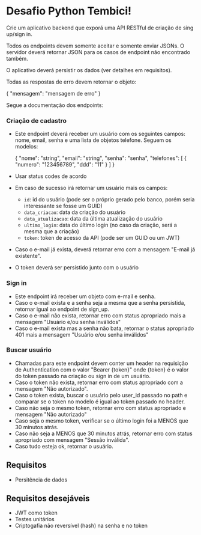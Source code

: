 # Desafio Python Tembici!

Crie um aplicativo backend que exporá uma API RESTful de criação de sing up/sign in.

Todos os endpoints devem somente aceitar e somente enviar JSONs. O servidor deverá retornar JSON para os casos de endpoint não encontrado também.

O aplicativo deverá persistir os dados (ver detalhes em requisitos).

Todas as respostas de erro devem retornar o objeto:

{ "mensagem": "mensagem de erro" }

Segue a documentação dos endpoints:

### Criação de cadastro

- Este endpoint deverá receber um usuário com os seguintes campos: nome, email, senha e uma lista de objetos telefone. Seguem os modelos:

  { "nome": "string",
    "email": "string",
    "senha": "senha",
    "telefones": [
       {
         "numero": "123456789",
         "ddd": "11"
       }
    ]
  }
  
- Usar status codes de acordo
- Em caso de sucesso irá retornar um usuário mais os campos:
  - `id`: id do usuário (pode ser o próprio gerado pelo banco, porém seria interessante se fosse um GUID)
  - `data_criacao`: data da criação do usuário
  - `data_atualizacao`: data da última atualização do usuário
  - `ultimo_login`: data do último login (no caso da criação, será a mesma que a criação)
  - `token`: token de acesso da API (pode ser um GUID ou um JWT)
- Caso o e-mail já exista, deverá retornar erro com a mensagem "E-mail já existente".
- O token deverá ser persistido junto com o usuário

### Sign in

- Este endpoint irá receber um objeto com e-mail e senha.
- Caso o e-mail exista e a senha seja a mesma que a senha persistida, retornar igual ao endpoint de sign_up.
- Caso o e-mail não exista, retornar erro com status apropriado mais a mensagem "Usuário e/ou senha inválidos"
- Caso o e-mail exista mas a senha não bata, retornar o status apropriado 401 mais a mensagem "Usuário e/ou senha inválidos"

### Buscar usuário

- Chamadas para este endpoint devem conter um header na requisição de Authentication com o valor "Bearer {token}" onde {token} é o valor do token passado na criação ou sign in de um usuário.
- Caso o token não exista, retornar erro com status apropriado com a mensagem "Não autorizado".
- Caso o token exista, buscar o usuário pelo user_id passado no path e comparar se o token no modelo é igual ao token passado no header.
- Caso não seja o mesmo token, retornar erro com status apropriado e mensagem "Não autorizado"
- Caso seja o mesmo token, verificar se o último login foi a MENOS que 30 minutos atrás.
- Caso não seja a MENOS que 30 minutos atrás, retornar erro com status apropriado com mensagem "Sessão inválida".
- Caso tudo esteja ok, retornar o usuário.

## Requisitos

- Persitência de dados

## Requisitos desejáveis

- JWT como token
- Testes unitários
- Criptogafia não reversível (hash) na senha e no token
